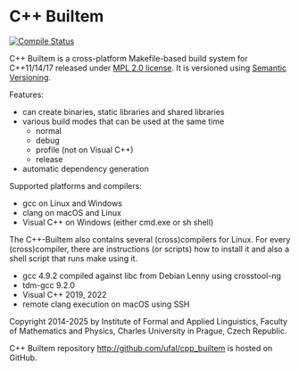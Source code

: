 # C++ Builtem
[![Compile Status](https://github.com/ufal/cpp_builtem/actions/workflows/compile.yml/badge.svg)](https://github.com/ufal/cpp_builtem/actions/workflows/compile.yml)

C++ Builtem is a cross-platform Makefile-based build system for C++11/14/17
released under [MPL 2.0 license](http://www.mozilla.org/MPL/2.0/).
It is versioned using [Semantic Versioning](http://semver.org/).

Features:
- can create binaries, static libraries and shared libraries
- various build modes that can be used at the same time
  - normal
  - debug
  - profile (not on Visual C++)
  - release
- automatic dependency generation

Supported platforms and compilers:
- gcc on Linux and Windows
- clang on macOS and Linux
- Visual C++ on Windows (either cmd.exe or sh shell)

The C++-Builtem also contains several (cross)compilers for Linux.
For every (cross)compiler, there are instructions (or scripts) how to
install it and also a shell script that runs make using it.
- gcc 4.9.2 compiled against libc from Debian Lenny using crosstool-ng
- tdm-gcc 9.2.0
- Visual C++ 2019, 2022
- remote clang execution on macOS using SSH

Copyright 2014-2025 by Institute of Formal and Applied Linguistics, Faculty
of Mathematics and Physics, Charles University in Prague, Czech Republic.

C++ Builtem repository http://github.com/ufal/cpp_builtem is hosted on GitHub.
